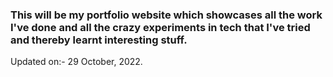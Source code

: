 ### This will be my portfolio website which showcases all the work I've done and all the crazy experiments in tech that I've tried and thereby learnt interesting stuff.

Updated on:- 29 October, 2022.